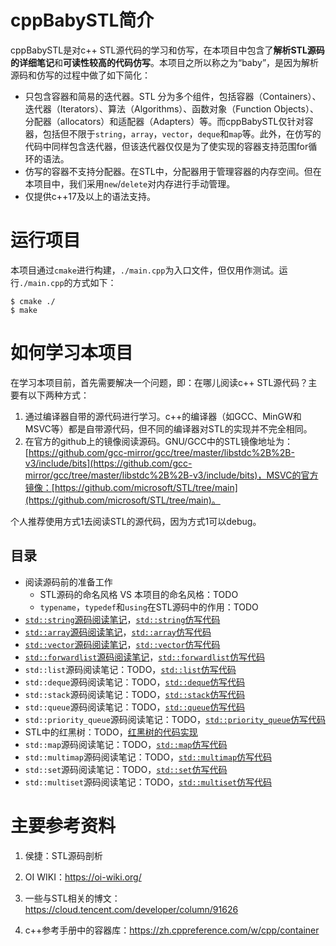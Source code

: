 # cppBabySTL简介

cppBabySTL是对c++ STL源代码的学习和仿写，在本项目中包含了**解析STL源码的详细笔记**和**可读性较高的代码仿写**。本项目之所以称之为“baby”，是因为解析源码和仿写的过程中做了如下简化：

- 只包含容器和简易的迭代器。STL 分为多个组件，包括容器（Containers）、迭代器（Iterators）、算法（Algorithms）、函数对象（Function Objects）、分配器（allocators）和适配器（Adapters）等。而cppBabySTL仅针对容器，包括但不限于`string`，`array`，`vector`，`deque`和`map`等。此外，在仿写的代码中同样包含迭代器，但该迭代器仅仅是为了使实现的容器支持范围for循环的语法。
- 仿写的容器不支持分配器。在STL中，分配器用于管理容器的内存空间。但在本项目中，我们采用`new`/`delete`对内存进行手动管理。
- 仅提供c++17及以上的语法支持。

# 运行项目

本项目通过`cmake`进行构建，`./main.cpp`为入口文件，但仅用作测试。运行`./main.cpp`的方式如下：

```shell
$ cmake ./
$ make
```

# 如何学习本项目

在学习本项目前，首先需要解决一个问题，即：在哪儿阅读c++ STL源代码？主要有以下两种方式：

1. 通过编译器自带的源代码进行学习。c++的编译器（如GCC、MinGW和MSVC等）都是自带源代码，但不同的编译器对STL的实现并不完全相同。
2. 在官方的github上的镜像阅读源码。GNU/GCC中的STL镜像地址为：[https://github.com/gcc-mirror/gcc/tree/master/libstdc%2B%2B-v3/include/bits](https://github.com/gcc-mirror/gcc/tree/master/libstdc%2B%2B-v3/include/bits)，MSVC的官方镜像：[https://github.com/microsoft/STL/tree/main](https://github.com/microsoft/STL/tree/main)。

个人推荐使用方式1去阅读STL的源代码，因为方式1可以debug。

## 目录

- 阅读源码前的准备工作
  - STL源码的命名风格 VS 本项目的命名风格：TODO
  - `typename`，`typedef`和`using`在STL源码中的作用：TODO
- [`std::string`源码阅读笔记](./docs/string.md)，[`std::string`仿写代码](./src/baby_string.h)
- [`std::array`源码阅读笔记](./docs/array.md)，[`std::array`仿写代码](./src/baby_array.h)
- [`std::vector`源码阅读笔记](./docs/vector.md)，[`std::vector`仿写代码](./src/baby_vector.h)
- [`std::forwardlist`源码阅读笔记](./docs/forwardlist.md)，[`std::forwardlist`仿写代码](./src/baby_forwardlist.h)
- `std::list`源码阅读笔记：TODO，[`std::list`仿写代码](./src/baby_list.h)
- `std::deque`源码阅读笔记：TODO，[`std::deque`仿写代码](./src/baby_deque.h)
- `std::stack`源码阅读笔记：TODO，[`std::stack`仿写代码](./src/baby_stack.h)
- `std::queue`源码阅读笔记：TODO，[`std::queue`仿写代码](./src/baby_queue.h)
- `std::priority_queue`源码阅读笔记：TODO，[`std::priority_queue`仿写代码](./src/baby_priorityqueue.h)
- STL中的红黑树：TODO，[红黑树的代码实现](./src/rb_tree.h)
- `std::map`源码阅读笔记：TODO，[`std::map`仿写代码](./src/baby_map.h)
- `std::multimap`源码阅读笔记：TODO，[`std::multimap`仿写代码](./src/baby_multimap.h)
- `std::set`源码阅读笔记：TODO，[`std::set`仿写代码](./src/baby_set.h)
- `std::multiset`源码阅读笔记：TODO，[`std::multiset`仿写代码](./src/baby_multiset.h)

# 主要参考资料

1. 侯捷：STL源码剖析

2. OI WIKI：https://oi-wiki.org/

3. 一些与STL相关的博文：https://cloud.tencent.com/developer/column/91626
4. c++参考手册中的容器库：https://zh.cppreference.com/w/cpp/container
